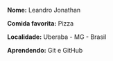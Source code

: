 **Nome:** Leandro Jonathan

**Comida favorita:** Pizza

**Localidade:** Uberaba - MG - Brasil

**Aprendendo:** Git e GitHub 